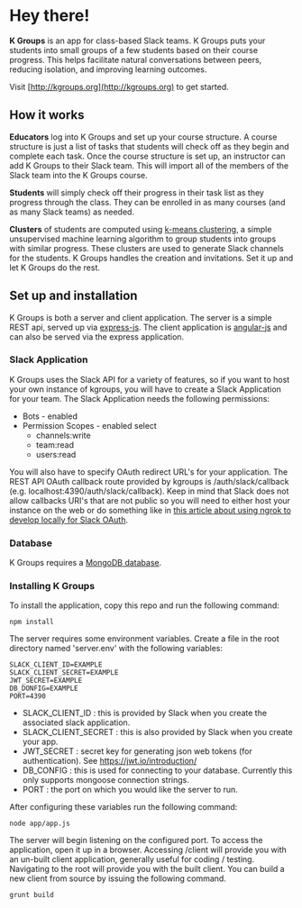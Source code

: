 # Hey there!

**K Groups** is an app for class-based Slack teams. K Groups puts your students into small groups of a few students based on their course progress. This helps facilitate natural conversations between peers, reducing isolation, and improving learning outcomes.

Visit [http://kgroups.org](http://kgroups.org) to get started.

## How it works

**Educators** log into K Groups and set up your course structure. A course structure is just a list of tasks that students will check off as they begin and complete each task. Once the course structure is set up, an instructor can add K Groups to their Slack team. This will import all of the members of the Slack team into the K Groups course.

**Students** will simply check off their progress in their task list as they progress through the class. They can be
enrolled in as many courses (and as many Slack teams) as needed.

**Clusters** of students are computed using [k-means clustering](https://en.wikipedia.org/wiki/K-means_clustering), a simple unsupervised machine learning algorithm to group students into groups with similar progress. These clusters are used to generate Slack channels for the students. K Groups handles the creation and invitations. Set it up and let K Groups do the rest.

## Set up and installation

K Groups is both a server and client application. The server is a simple REST api, served up via [express-js](https://expressjs.com/). The client application is [angular-js](https://angularjs.org/) and can also be served via the express application.

### Slack Application
K Groups uses the Slack API for a variety of features, so if you want to host your own instance of kgroups, you will have to create a Slack Application for your team. The Slack Application needs the following permissions:

- Bots - enabled
- Permission Scopes - enabled select
  - channels:write
  - team:read
  - users:read

You will also have to specify OAuth redirect URL's for your application. The REST API OAuth callback route provided by kgroups is /auth/slack/callback (e.g. localhost:4390/auth/slack/callback). Keep in mind that Slack does not allow callbacks URI's that are not public so you will need to either host your instance on the web or do something like in [this article about using ngrok to develop locally for Slack OAuth](https://api.slack.com/tutorials/tunneling-with-ngrok).

### Database
K Groups requires a [MongoDB database](https://www.mongodb.com/).

### Installing K Groups
To install the application, copy this repo and run the following command:

```
npm install
```

The server requires some environment variables. Create a file in the root directory named 'server.env' with the following variables:

```
SLACK_CLIENT_ID=EXAMPLE
SLACK_CLIENT_SECRET=EXAMPLE
JWT_SECRET=EXAMPLE
DB_DONFIG=EXAMPLE
PORT=4390
```

- SLACK_CLIENT_ID : this is provided by Slack when you create the associated slack application.
- SLACK_CLIENT_SECRET : this is also provided by Slack when you create your app.
- JWT_SECRET : secret key for generating json web tokens (for authentication). See https://jwt.io/introduction/
- DB_CONFIG : this is used for connecting to your database. Currently this only supports mongoose connection strings.
- PORT : the port on which you would like the server to run.

After configuring these variables run the following command:

```
node app/app.js
```
The server will begin listening on the configured port. To access the application, open it up in a browser. Accessing /client will provide you with an un-built client application, generally useful for coding / testing. Navigating to the root will provide you with the built client. You can build a new client from source by issuing the following command.

```
grunt build
```
